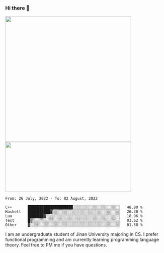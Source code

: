 ### Hi there 👋

<!--
**pe200012/pe200012** is a ✨ _special_ ✨ repository because its `README.md` (this file) appears on your GitHub profile.

Here are some ideas to get you started:

- 🔭 I’m currently working on ...
- 🌱 I’m currently learning ...
- 👯 I’m looking to collaborate on ...
- 🤔 I’m looking for help with ...
- 💬 Ask me about ...
- 📫 How to reach me: ...
- 😄 Pronouns: ...
- ⚡ Fun fact: ...
-->
<p>
    <img width="400em" src="https://github-readme-stats.vercel.app/api?username=pe200012&show_icons=true&icon_color=f44336&title_color=757de8">
    <img width="400em" height="159em" src="https://github-readme-stats.vercel.app/api/top-langs/?username=pe200012&hide=html,cmake,css&title_color=757de8&layout=compact">
</p>

<!--START_SECTION:waka-->
```text
From: 26 July, 2022 - To: 02 August, 2022

C++       ████████████████████░░░░░░░░░░░░░░░░░░░░░   48.80 % 
Haskell   ██████████▓░░░░░░░░░░░░░░░░░░░░░░░░░░░░░░   26.38 % 
Lua       ███████▓░░░░░░░░░░░░░░░░░░░░░░░░░░░░░░░░░   18.96 % 
Text      █▒░░░░░░░░░░░░░░░░░░░░░░░░░░░░░░░░░░░░░░░   03.62 % 
Other     ▓░░░░░░░░░░░░░░░░░░░░░░░░░░░░░░░░░░░░░░░░   01.58 % 
```
<!--END_SECTION:waka-->

I am an undergraduate student of Jinan University majoring in CS. I prefer functional programming and am currently learning programming language theory. Feel free to PM me if you have questions.
